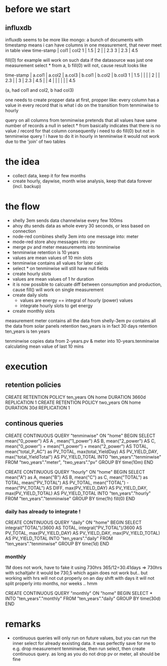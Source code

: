 # before we start
## influxdb
influxdb seems to be more like mongo: a bunch of documents with timestamp
 means i can have columns in one measurement, that never meet in table view
  time-stamp  |  col1  | col2
  1           |   1.5  |
  2           |        |  2.3
  3           |   2.3  |  4.5

fill(0) for example will work on such data if the datasource was just one measurement
select * from a, b fill(0) will not, cause result looks like

 time-stamp  |  a.col1  | a.col2 | a.col3 | b.col1 | b.col2 | b.col3
 1           |   1.5    |        |        |        |
 2           |          |  2.3   |        | 
 3           |   2.3    |  4.5   |        |
 4           |          |        |        |        |        |  4.5
 
  (a, had col1 and col2, b had col3)

one needs to create propper data at first, propper like: every column has a value in every record
that is what i do on the transition from tenminwise to hourly

query on all columns from tenminwise pretends that all values have same number of records
a null in select * from basically indicates that there is no value / record for that column
consequently i need to do fill(0) but not in tenminwise query ! i have to do it in hourly
in tenminwise it would not work due to the 'join' of two tables 

# the idea
- collect data, keep it for few months
- create hourly, daywise, month wise analysis, keep that data forever (incl. backup)

# the flow
- shelly 3em sends data channelwise every few 100ms
- ahoy dtu sends data as whole every 30 seconds, or less based on connection
- node-red combines shelly 3em into one message into: meter
- mode-red store ahoy messages into: pv
- merge pv and meter measurements into tenminwise
 - tenminwise retention is 10 years
 - values are mean values of 10 min slots
 - tenminwise contains all values for later calc 
 - select * on tenminwise will still have null fields
- create hourly slots
 - values are mean values of 1 hr duration
 - it is now possible to calcuate diff between consumption and production, cause fill() will work on single measurement
- create daily slots
  - values are energy == integral of hourly (power) values
  - integrate hourly slots to get energy
- create monthly slots

measurement meter contains all the data from shelly-3em
pv contains all the data from solar panels
retention two_years is in fact 30 days
retention ten_years is ten years

tenminwise copies data from 2-years.pv & meter into 10-years.tenminwise
calculating mean value of last 10 mins 

# execution
## retention policies
CREATE RETENTION POLICY ten_years ON home DURATION 3660d REPLICATION 1
CREATE RETENTION POLICY two_years ON home DURATION 30d REPLICATION 1

## continous queries
CREATE CONTINUOUS QUERY "tenminwise" ON "home" BEGIN SELECT mean("0_power") AS A , mean("1_power") AS B, mean("2_power") AS C,  mean("0_power") + mean("1_power") + mean("2_power") AS TOTAL, mean("total_P_AC") as PV_TOTAL, max(total_YieldDay) AS PV_YIELD_DAY, max("total_YieldTotal") AS PV_YIELD_TOTAL INTO "ten_years"."tenminwise" FROM "two_years"."meter", "two_years"."pv" GROUP BY time(10m) END

CREATE CONTINUOUS QUERY "hourly" ON "home" BEGIN SELECT mean("A") as A, mean("B") AS B, mean("C") as C, mean("TOTAL") as TOTAL, mean("PV_TOTAL") AS PV_TOTAL, mean("TOTAL") - mean("PV_TOTAL") AS DIFF, max(PV_YIELD_DAY) AS PV_YIELD_DAY, max(PV_YIELD_TOTAL) AS PV_YIELD_TOTAL INTO "ten_years"."hourly" FROM "ten_years"."tenminwise" GROUP BY time(1h) fill(0) END

### daily has already to integrate ! 
CREATE CONTINUOUS QUERY "daily" ON "home" BEGIN SELECT integral("TOTAL")/3600 AS TOTAL, integral("PV_TOTAL")/3600 AS PV_TOTAL, max(PV_YIELD_DAY) AS PV_YIELD_DAY, max(PV_YIELD_TOTAL) AS PV_YIELD_TOTAL INTO "ten_years"."daily" FROM "ten_years"."tenminwise" GROUP BY time(1d) END

### monthly
1M does not work, have to fake it using 730hrs
365/12=30.41days => 730hrs with schaltjahr it would be 730,5 which again does not work but..
but working with hrs will not cut properly on an day shift
with days it will not split properly into months, nor weeks .. hmm

CREATE CONTINUOUS QUERY "monthly" ON "home" BEGIN SELECT * INTO "ten_years"."monthly" FROM "ten_years"."daily" GROUP BY time(30d) END

# remarks
- continuous queries will only run on future values, but you can run the inner select for already exxisting data. it was perfectly save for me to e.g. drop measurement tenminwise, then run select, then create continuous query. as long as you do not drop pv or meter, all should be fine

